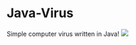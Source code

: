 # Java-Virus
Simple computer virus written in Java!
![](https://external-content.duckduckgo.com/iu/?u=https%3A%2F%2Fimage.flaticon.com%2Ficons%2Fpng%2F512%2F74%2F74902.png&f=1&nofb=1)
